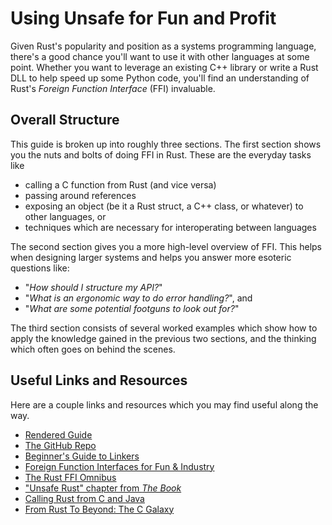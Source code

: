 # Using Unsafe for Fun and Profit

Given Rust's popularity and position as a systems programming language, there's
a good chance you'll want to use it with other languages at some point. Whether
you want to leverage an existing C++ library or write a Rust DLL to help speed
up some Python code, you'll find an understanding of Rust's *Foreign Function
Interface* (FFI) invaluable.

## Overall Structure

This guide is broken up into roughly three sections. The first section shows you
the nuts and bolts of doing FFI in Rust. These are the everyday tasks like

- calling a C function from Rust (and vice versa)
- passing around references
- exposing an object (be it a Rust struct, a C++ class, or whatever) to other
  languages, or
- techniques which are necessary for interoperating between languages

The second section gives you a more high-level overview of FFI. This helps when
designing larger systems and helps you answer more esoteric questions like:

- "*How should I structure my API?*"
- "*What is an ergonomic way to do error handling?*", and
- "*What are some potential footguns to look out for?*"

The third section consists of several worked examples which show how to apply
the knowledge gained in the previous two sections, and the thinking which often
goes on behind the scenes.

## Useful Links and Resources

Here are a couple links and resources which you may find useful along the way.

- [Rendered Guide](https://michael-f-bryan.github.io/rust-ffi-guide/)
- [The GitHub Repo](https://github.com/Michael-F-Bryan/rust-ffi-guide)
- [Beginner's Guide to Linkers](http://www.lurklurk.org/linkers/linkers.html)
- [Foreign Function Interfaces for Fun & Industry](https://spin.atomicobject.com/2013/02/15/ffi-foreign-function-interfaces/)
- [The Rust FFI Omnibus](http://jakegoulding.com/rust-ffi-omnibus/)
- ["Unsafe Rust" chapter from *The Book*](https://doc.rust-lang.org/book/second-edition/ch19-01-unsafe-rust.html)
- [Calling Rust from C and Java](https://speakerdeck.com/dbrgn/calling-rust-from-c-and-java)
- [From Rust To Beyond: The C Galaxy](https://mnt.io/2018/09/11/from-rust-to-beyond-the-c-galaxy/)

